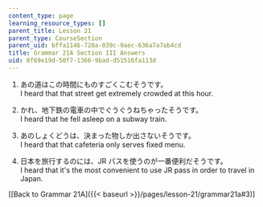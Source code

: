 ```yaml
---
content_type: page
learning_resource_types: []
parent_title: Lesson 21
parent_type: CourseSection
parent_uid: bffa1146-720a-039c-9aec-636a7a7ab4cd
title: Grammar 21A Section III Answers
uid: 8f69e19d-50f7-1366-9bad-d51516fa113d
---
```


1.  あの道はこの時間にものすごくこむそうです。  
    I heard that that street get extremely crowded at this hour.
    
2.  かれ、地下鉄の電車の中でぐうぐうねちゃったそうです。  
    I heard that he fell asleep on a subway train.
    
3.  あのしょくどうは、決まった物しか出さないそうです。  
    I heard that that cafeteria only serves fixed menu.
    
4.  日本を旅行するのには、JR パスを使うのが一番便利だそうです。  
    I heard that it's the most convenient to use JR pass in order to travel in Japan.
    

\[[Back to Grammar 21A]({{< baseurl >}}/pages/lesson-21/grammar21a#3)\]